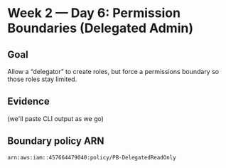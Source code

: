 # Week 2 — Day 6: Permission Boundaries (Delegated Admin)

## Goal
Allow a “delegator” to create roles, but force a permissions boundary so those roles stay limited.

## Evidence
(we'll paste CLI output as we go)

## Boundary policy ARN
```text
arn:aws:iam::457664479040:policy/PB-DelegatedReadOnly
```
